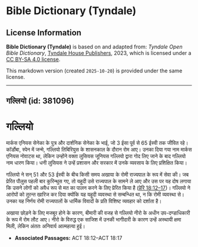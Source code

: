 # Bible Dictionary (Tyndale)

## License Information

**Bible Dictionary (Tyndale)** is based on and adapted from: _Tyndale Open Bible Dictionary_, [Tyndale House Publishers](https://tyndaleopenresources.com/), 2023, which is licensed under a [CC BY-SA 4.0 license](https://creativecommons.org/licenses/by-sa/4.0/legalcode.en).

This markdown version (created `2025-10-20`) is provided under the same license.



--------------------------------

## गल्लियो (id: 381096)

गल्लियो
=======

मार्कस एनियस सेनेका के पुत्र और दार्शनिक सेनेका के भाई, जो 3 ईसा पूर्व से 65 ईस्वी तक जीवित रहे। कॉर्डोबा, स्पेन में जन्मे, गल्लियो तिबिरियुस के शासनकाल के दौरान रोम आए। उनका दिया गया नाम मार्कस एनियस नोवाटस था, लेकिन उन्होंने वक्ता लुसियस जूनियस गल्लियो द्वारा गोद लिए जाने के बाद गल्लियो नाम धारण किया। धनी लुसियस ने उन्हें प्रशासन और सरकार में उनके व्यवसाय के लिए प्रशिक्षित किया।

गल्लियो ने सन् 51 और 53 ईस्वी के बीच किसी समय अखाया के रोमी राज्यपाल के रूप में सेवा की। जब प्रेरित पौलुस पहली बार कुरिन्थुस गए, तो यहूदी उसे राज्यपाल के सामने ले आए और उस पर यह दोष लगाया कि उसने लोगों को अवैध रूप से मत का पालन करने के लिए प्रेरित किया है ([प्रेरि 18:12–17](https://ref.ly/Acts18:12-Acts18:17))। गल्लियो ने आरोपों को तुरन्त खारिज कर दिया क्योंकि यह यहूदी व्यवस्था से सम्बन्धित था, न कि रोमी व्यवस्था से। उनका यह निर्णय रोमी राज्यपालों के धार्मिक विवादों के प्रति विशिष्ट व्यवहार को दर्शाता है।

अखाया छोड़ने के लिए मजबूर होने के कारण, बीमारी की वजह से गल्लियो नीरो के अधीन उप\-दण्डाधिकारी के रूप में रोम लौट आए। नीरो के विरुद्ध एक साजिश में उनकी भागीदारी के कारण उन्हें अस्थायी क्षमा मिली, लेकिन अंततः अनिवार्य आत्महत्या हुई।

* **Associated Passages:** ACT 18:12–ACT 18:17

